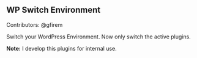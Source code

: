 ## WP Switch Environment 
Contributors: @gfirem

Switch your WordPress Environment. Now only switch the active plugins. 

**Note:** I develop this plugins for internal use. 